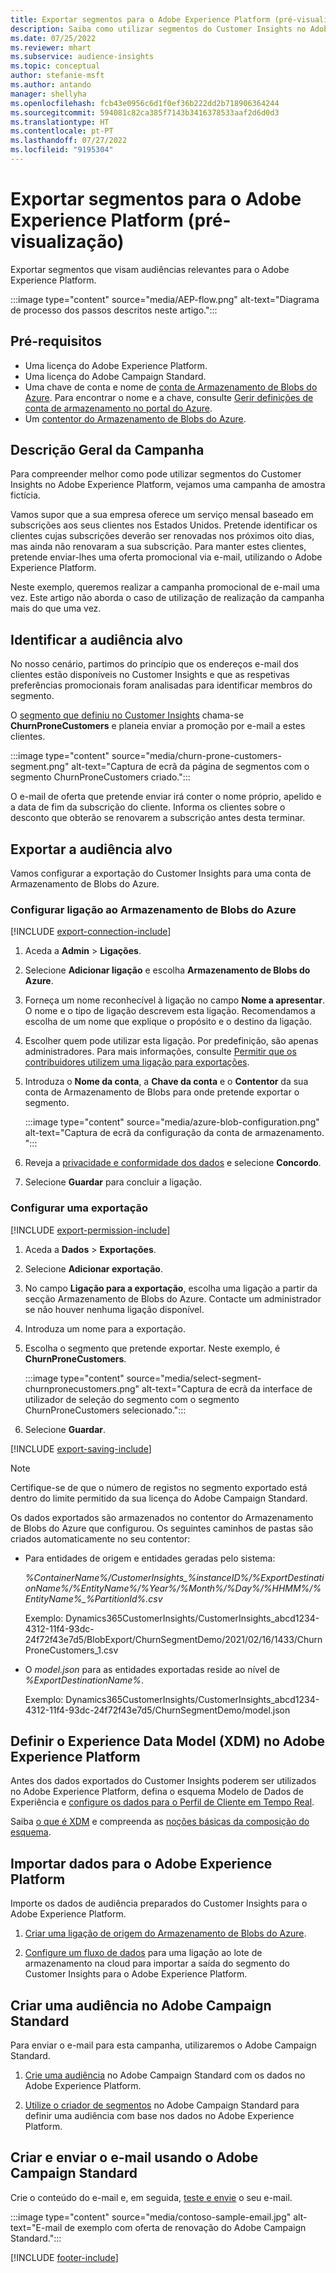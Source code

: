 ```yaml
---
title: Exportar segmentos para o Adobe Experience Platform (pré-visualização)
description: Saiba como utilizar segmentos do Customer Insights no Adobe Experience Platform.
ms.date: 07/25/2022
ms.reviewer: mhart
ms.subservice: audience-insights
ms.topic: conceptual
author: stefanie-msft
ms.author: antando
manager: shellyha
ms.openlocfilehash: fcb43e0956c6d1f0ef36b222dd2b718906364244
ms.sourcegitcommit: 594081c82ca385f7143b3416378533aaf2d6d0d3
ms.translationtype: HT
ms.contentlocale: pt-PT
ms.lasthandoff: 07/27/2022
ms.locfileid: "9195304"
---
```

# <a name="export-segments-to-adobe-experience-platform-preview"></a>Exportar segmentos para o Adobe Experience Platform (pré-visualização)

Exportar segmentos que visam audiências relevantes para o Adobe Experience Platform.

:::image type="content" source="media/AEP-flow.png" alt-text="Diagrama de processo dos passos descritos neste artigo.":::

## <a name="prerequisites"></a>Pré-requisitos

- Uma licença do Adobe Experience Platform.
- Uma licença do Adobe Campaign Standard.
- Uma chave de conta e nome de [conta de Armazenamento de Blobs do Azure](/azure/storage/blobs/create-data-lake-storage-account). Para encontrar o nome e a chave, consulte [Gerir definições de conta de armazenamento no portal do Azure](/azure/storage/common/storage-account-manage).
- Um [contentor do Armazenamento de Blobs do Azure](/azure/storage/blobs/storage-quickstart-blobs-portal#create-a-container).

## <a name="campaign-overview"></a>Descrição Geral da Campanha

Para compreender melhor como pode utilizar segmentos do Customer Insights no Adobe Experience Platform, vejamos uma campanha de amostra fictícia.

Vamos supor que a sua empresa oferece um serviço mensal baseado em subscrições aos seus clientes nos Estados Unidos. Pretende identificar os clientes cujas subscrições deverão ser renovadas nos próximos oito dias, mas ainda não renovaram a sua subscrição. Para manter estes clientes, pretende enviar-lhes uma oferta promocional via e-mail, utilizando o Adobe Experience Platform.

Neste exemplo, queremos realizar a campanha promocional de e-mail uma vez. Este artigo não aborda o caso de utilização de realização da campanha mais do que uma vez.

## <a name="identify-your-target-audience"></a>Identificar a audiência alvo

No nosso cenário, partimos do princípio que os endereços e-mail dos clientes estão disponíveis no Customer Insights e que as respetivas preferências promocionais foram analisadas para identificar membros do segmento.

O [segmento que definiu no Customer Insights](segments.md) chama-se **ChurnProneCustomers** e planeia enviar a promoção por e-mail a estes clientes.

:::image type="content" source="media/churn-prone-customers-segment.png" alt-text="Captura de ecrã da página de segmentos com o segmento ChurnProneCustomers criado.":::

O e-mail de oferta que pretende enviar irá conter o nome próprio, apelido e a data de fim da subscrição do cliente. Informa os clientes sobre o desconto que obterão se renovarem a subscrição antes desta terminar.

## <a name="export-your-target-audience"></a>Exportar a audiência alvo

Vamos configurar a exportação do Customer Insights para uma conta de Armazenamento de Blobs do Azure.

### <a name="set-up-connection-to-azure-blob-storage"></a>Configurar ligação ao Armazenamento de Blobs do Azure

[!INCLUDE [export-connection-include](includes/export-connection-admn.md)]

1. Aceda a **Admin** > **Ligações**.

1. Selecione **Adicionar ligação** e escolha **Armazenamento de Blobs do Azure**.

1. Forneça um nome reconhecível à ligação no campo **Nome a apresentar**. O nome e o tipo de ligação descrevem esta ligação. Recomendamos a escolha de um nome que explique o propósito e o destino da ligação.

1. Escolher quem pode utilizar esta ligação. Por predefinição, são apenas administradores. Para mais informações, consulte [Permitir que os contribuidores utilizem uma ligação para exportações](connections.md#allow-contributors-to-use-a-connection-for-exports).

1. Introduza o **Nome da conta**, a **Chave da conta** e o **Contentor** da sua conta de Armazenamento de Blobs para onde pretende exportar o segmento.  

   :::image type="content" source="media/azure-blob-configuration.png" alt-text="Captura de ecrã da configuração da conta de armazenamento. ":::

1. Reveja a [privacidade e conformidade dos dados](connections.md#data-privacy-and-compliance) e selecione **Concordo**.

1. Selecione **Guardar** para concluir a ligação.

### <a name="configure-an-export"></a>Configurar uma exportação

[!INCLUDE [export-permission-include](includes/export-permission.md)]

1. Aceda a **Dados** > **Exportações**.

1. Selecione **Adicionar exportação**.

1. No campo **Ligação para a exportação**, escolha uma ligação a partir da secção Armazenamento de Blobs do Azure. Contacte um administrador se não houver nenhuma ligação disponível.

1. Introduza um nome para a exportação.

1. Escolha o segmento que pretende exportar. Neste exemplo, é **ChurnProneCustomers**.

   :::image type="content" source="media/select-segment-churnpronecustomers.png" alt-text="Captura de ecrã da interface de utilizador de seleção do segmento com o segmento ChurnProneCustomers selecionado.":::

1. Selecione **Guardar**.

[!INCLUDE [export-saving-include](includes/export-saving.md)]

> [!NOTE]
> Certifique-se de que o número de registos no segmento exportado está dentro do limite permitido da sua licença do Adobe Campaign Standard.

Os dados exportados são armazenados no contentor do Armazenamento de Blobs do Azure que configurou. Os seguintes caminhos de pastas são criados automaticamente no seu contentor:

- Para entidades de origem e entidades geradas pelo sistema:  

  *%ContainerName%/CustomerInsights_%instanceID%/%ExportDestinationName%/%EntityName%/%Year%/%Month%/%Day%/%HHMM%/%EntityName%_%PartitionId%.csv*

  Exemplo: Dynamics365CustomerInsights/CustomerInsights_abcd1234-4312-11f4-93dc-24f72f43e7d5/BlobExport/ChurnSegmentDemo/2021/02/16/1433/ChurnProneCustomers_1.csv

- O *model.json* para as entidades exportadas reside ao nível de *%ExportDestinationName%*.

  Exemplo: Dynamics365CustomerInsights/CustomerInsights_abcd1234-4312-11f4-93dc-24f72f43e7d5/ChurnSegmentDemo/model.json

## <a name="define-experience-data-model-xdm-in-adobe-experience-platform"></a>Definir o Experience Data Model (XDM) no Adobe Experience Platform

Antes dos dados exportados do Customer Insights poderem ser utilizados no Adobe Experience Platform, defina o esquema Modelo de Dados de Experiência e [configure os dados para o Perfil de Cliente em Tempo Real](https://experienceleague.adobe.com/docs/experience-platform/profile/tutorials/dataset-configuration.html#tutorials).

Saiba [o que é XDM](https://experienceleague.adobe.com/docs/experience-platform/xdm/home.html) e compreenda as [noções básicas da composição do esquema](https://experienceleague.adobe.com/docs/experience-platform/xdm/schema/composition.html#schema).

## <a name="import-data-into-adobe-experience-platform"></a>Importar dados para o Adobe Experience Platform

Importe os dados de audiência preparados do Customer Insights para o Adobe Experience Platform.

1. [Criar uma ligação de origem do Armazenamento de Blobs do Azure](https://experienceleague.adobe.com/docs/experience-platform/sources/ui-tutorials/create/cloud-storage/blob.html#getting-started).

1. [Configure um fluxo de dados](https://experienceleague.adobe.com/docs/experience-platform/sources/ui-tutorials/dataflow/cloud-storage.html#ui-tutorials) para uma ligação ao lote de armazenamento na cloud para importar a saída do segmento do Customer Insights para o Adobe Experience Platform.

## <a name="create-an-audience-in-adobe-campaign-standard"></a>Criar uma audiência no Adobe Campaign Standard

Para enviar o e-mail para esta campanha, utilizaremos o Adobe Campaign Standard.

1. [Crie uma audiência](https://experienceleague.adobe.com/docs/campaign-standard/using/profiles-and-audiences/get-started-profiles-and-audiences.html#permission) no Adobe Campaign Standard com os dados no Adobe Experience Platform.

1. [Utilize o criador de segmentos](https://experienceleague.adobe.com/docs/campaign-standard/using/integrating-with-adobe-cloud/adobe-experience-platform/audience-destinations/aep-using-segment-builder.html) no Adobe Campaign Standard para definir uma audiência com base nos dados no Adobe Experience Platform.

## <a name="create-and-send-the-email-using-adobe-campaign-standard"></a>Criar e enviar o e-mail usando o Adobe Campaign Standard

Crie o conteúdo do e-mail e, em seguida, [teste e envie](https://experienceleague.adobe.com/docs/campaign-standard/using/testing-and-sending/get-started-sending-messages.html#preparing-and-testing-messages) o seu e-mail.

:::image type="content" source="media/contoso-sample-email.jpg" alt-text="E-mail de exemplo com oferta de renovação do Adobe Campaign Standard.":::

[!INCLUDE [footer-include](includes/footer-banner.md)]
